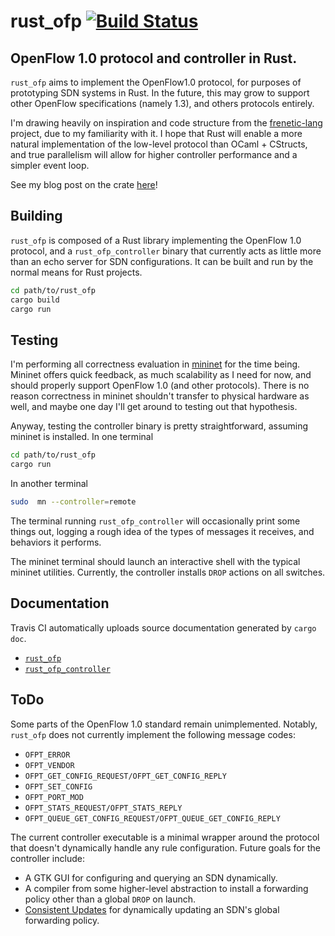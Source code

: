 rust_ofp [![Build Status](https://travis-ci.org/baxtersa/rust_ofp.svg?branch=master)](https://travis-ci.org/baxtersa/rust_ofp)
===
OpenFlow 1.0 protocol and controller in Rust.
---
`rust_ofp` aims to implement the OpenFlow1.0 protocol, for purposes of prototyping SDN systems in Rust. In the future, this may grow to support other OpenFlow specifications (namely 1.3), and others protocols entirely.

I'm drawing heavily on inspiration and code structure from the [frenetic-lang](https://github.com/frenetic-lang) project, due to my familiarity with it. I hope that Rust will enable a more natural implementation of the low-level protocol than OCaml + CStructs, and true parallelism will allow for higher controller performance and a simpler event loop.

See my blog post on the crate [here](http://baxtersa.github.io/2016/12/30/rust-openflow-0x01.html)!

Building
---
`rust_ofp` is composed of a Rust library implementing the OpenFlow 1.0 protocol, and a `rust_ofp_controller` binary that currently acts as little more than an echo server for SDN configurations. It can be built and run by the normal means for Rust projects.
```bash
cd path/to/rust_ofp
cargo build
cargo run
```

Testing
---
I'm performing all correctness evaluation in [mininet](https://mininet.org) for the time being. Mininet offers quick feedback, as much scalability as I need for now, and should properly support OpenFlow 1.0 (and other protocols). There is no reason correctness in mininet shouldn't transfer to physical hardware as well, and maybe one day I'll get around to testing out that hypothesis.

Anyway, testing the controller binary is pretty straightforward, assuming mininet is installed.
In one terminal
```bash
cd path/to/rust_ofp
cargo run
```
In another terminal
```bash
sudo  mn --controller=remote
```
The terminal running `rust_ofp_controller` will occasionally print some things out, logging a rough idea of the types of messages it receives, and behaviors it performs.

The mininet terminal should launch an interactive shell with the typical mininet utilities. Currently, the controller installs `DROP` actions on all switches.

Documentation
---
Travis CI automatically uploads source documentation generated by `cargo doc`.
 - [`rust_ofp`](https://baxtersa.github.io/rust_ofp/docs)
 - [`rust_ofp_controller`](https://baxtersa.github.io/rust_ofp/docs/rust_ofp_controller)

ToDo
---
Some parts of the OpenFlow 1.0 standard remain unimplemented. Notably, `rust_ofp` does not currently implement the following message codes:
 - `OFPT_ERROR`
 - `OFPT_VENDOR`
 - `OFPT_GET_CONFIG_REQUEST/OFPT_GET_CONFIG_REPLY`
 - `OFPT_SET_CONFIG`
 - `OFPT_PORT_MOD`
 - `OFPT_STATS_REQUEST/OFPT_STATS_REPLY`
 - `OFPT_QUEUE_GET_CONFIG_REQUEST/OFPT_QUEUE_GET_CONFIG_REPLY`

The current controller executable is a minimal wrapper around the protocol that doesn't dynamically handle any rule configuration. Future goals for the controller include:
 - A GTK GUI for configuring and querying an SDN dynamically.
 - A compiler from some higher-level abstraction to install a forwarding policy other than a global `DROP` on launch.
 - [Consistent Updates](http://www.cs.cornell.edu/~jnfoster/papers/frenetic-consistent-updates.pdf) for dynamically updating an SDN's global forwarding policy.

